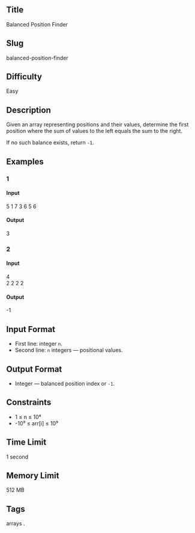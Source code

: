 ## Title

Balanced Position Finder

## Slug

balanced-position-finder

## Difficulty

Easy

## Description

Given an array representing positions and their values, determine the first position where the sum of values to the left equals the sum to the right.  

If no such balance exists, return `-1`.

## Examples

### 1

#### Input

5
1 7 3 6 5 6 

#### Output
3

### 2

#### Input

4  
2 2 2 2 

#### Output
-1

## Input Format  

- First line: integer `n`.  
- Second line: `n` integers — positional values.

## Output Format  

- Integer — balanced position index or `-1`.

## Constraints  

- 1 ≤ n ≤ 10⁴  
- -10⁹ ≤ arr[i] ≤ 10⁹    

## Time Limit

1 second

## Memory Limit

512 MB

## Tags

arrays .
